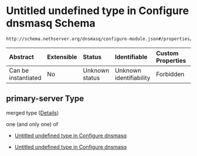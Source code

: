 # Untitled undefined type in Configure dnsmasq Schema

```txt
http://schema.nethserver.org/dnsmasq/configure-module.json#/properties/dns-server/then/properties/primary-server
```



| Abstract            | Extensible | Status         | Identifiable            | Custom Properties | Additional Properties | Access Restrictions | Defined In                                                                      |
| :------------------ | :--------- | :------------- | :---------------------- | :---------------- | :-------------------- | :------------------ | :------------------------------------------------------------------------------ |
| Can be instantiated | No         | Unknown status | Unknown identifiability | Forbidden         | Allowed               | none                | [configure-module.json\*](dnsmasq/configure-module.json "open original schema") |

## primary-server Type

merged type ([Details](configure-module-properties-dns-server-then-properties-primary-server.md))

one (and only one) of

*   [Untitled undefined type in Configure dnsmasq](configure-module-properties-dns-server-then-properties-primary-server-oneof-0.md "check type definition")

*   [Untitled undefined type in Configure dnsmasq](configure-module-properties-dns-server-then-properties-primary-server-oneof-1.md "check type definition")
